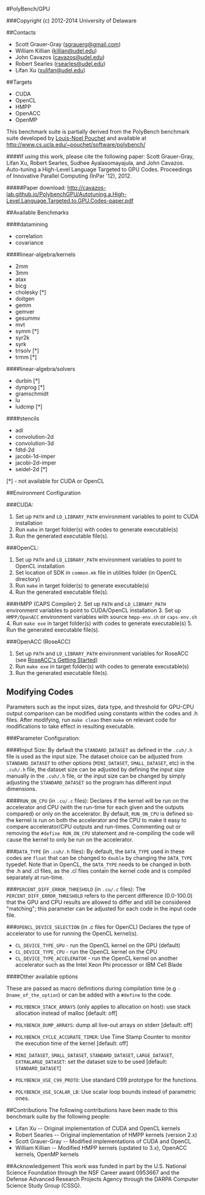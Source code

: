 #PolyBench/GPU

###Copyright (c) 2012-2014 University of Delaware

##Contacts
* Scott Grauer-Gray (sgrauerg@gmail.com)
* William Killian (killian@udel.edu)
* John Cavazos (cavazos@udel.edu)
* Robert Searles (rsearles@udel.edu)
* Lifan Xu (xulifan@udel.edu)

##Targets
* CUDA
* OpenCL
* HMPP
* OpenACC
* OpenMP

This benchmark suite is partially derived from the PolyBench benchmark suite developed by [Louis-Noel
Pouchet](pouchet@cs.ucla.edu) and available at http://www.cs.ucla.edu/~pouchet/software/polybench/

####If using this work, please cite the following paper: 
Scott Grauer-Gray, Lifan Xu, Robert Searles, Sudhee Ayalasomayajula, and John Cavazos. Auto-tuning a High-Level Language Targeted to GPU Codes. Proceedings of Innovative Parallel Computing (InPar '12), 2012.

#####Paper download:
http://cavazos-lab.github.io/PolybenchGPU/Autotuning.a.High-Level.Language.Targeted.to.GPU.Codes-paper.pdf

##Available Benchmarks

####datamining
* correlation
* covariance

####linear-algebra/kernels
* 2mm
* 3mm
* atax
* bicg
* cholesky [*]
* doitgen
* gemm
* gemver
* gesummv
* mvt
* symm [*]
* syr2k
* syrk
* trisolv [*]
* trmm [*]

####linear-algebra/solvers
* durbin [*]
* dynprog [*]
* gramschmidt
* lu
* ludcmp [*]

####stencils
* adi
* convolution-2d
* convolution-3d
* fdtd-2d
* jacobi-1d-imper
* jacobi-2d-imper
* seidel-2d [*]

[*] - not available for CUDA or OpenCL

##Environment Configuration

###CUDA: 
1. Set up `PATH` and `LD_LIBRARY_PATH` environment variables to point to CUDA installation 
2. Run `make` in target folder(s) with codes to generate executable(s)
3. Run the generated executable file(s).

###OpenCL:
1. Set up `PATH` and `LD_LIBRARY_PATH` environment variables to point to OpenCL installation
2. Set location of SDK in `common.mk` file in utilities folder (in OpenCL directory)
3. Run `make` in target folder(s) to generate executable(s)
4. Run the generated executable file(s).


###HMPP (CAPS Compiler)
2. Set up `PATH` and `LD_LIBRARY_PATH` environment variables to point to CUDA/OpenCL installation 
3. Set up `HMPP/OpenACC` environment variables with source `hmpp-env.sh` or `caps-env.sh` 
4. Run `make exe` in target folder(s) with codes to generate executable(s)
5. Run the generated executable file(s).

###OpenACC (RoseACC)
1. Set up `PATH` and `LD_LIBRARY_PATH` environment variables for RoseACC (see [RoseACC's Getting Started](https://github.com/tristanvdb/RoseACC-workspace))
2. Run `make exe` in target folder(s) with codes to generate executable(s)
3. Run the generated executable file(s).

Modifying Codes
------------------

Parameters such as the input sizes, data type, and threshold for GPU-CPU output comparison can be modified using constants
within the codes and .h files.  After modifying, run `make clean` then `make` on relevant code for modifications to take effect in resulting executable.

###Parameter Configuration:

####Input Size:
By default the `STANDARD_DATASET` as defined in the `.cuh/.h` file is used as the input size.  The dataset choice can be adjusted from `STANDARD_DATASET` to other
options (`MINI_DATASET`, `SMALL_DATASET`, etc) in the `.cuh/.h` file, the dataset size can be adjusted by defining the input size manually in the `.cuh/.h` file, or
the input size can be changed by simply adjusting the `STANDARD_DATASET` so the program has different input dimensions.

####`RUN_ON_CPU` (in `.cu/.c` files):
Declares if the kernel will be run on the accelerator and CPU (with the run-time for each given and the outputs compared) or only on the accelerator.  By default, `RUN_ON_CPU` is defined so the kernel is run on both the accelerator and the CPU to make it easy to compare accelerator/CPU outputs and run-times. Commenting out or removing the `#define RUN_ON_CPU` statement and re-compiling the code will cause the kernel to only be run on the accelerator.

###`DATA_TYPE` (in `.cuh/.h` files):
By default, the `DATA_TYPE` used in these codes are `float` that can be changed to `double` by changing the `DATA_TYPE` typedef. Note that in OpenCL, the `DATA_TYPE` needs to be changed in both the .h and .cl files, as the .cl files contain the kernel code and is compiled separately at run-time.

###`PERCENT_DIFF_ERROR_THRESHOLD` (in `.cu/.c` files):
The `PERCENT_DIFF_ERROR_THRESHOLD` refers to the percent difference (0.0-100.0) that the GPU and CPU results are allowed to differ and still be considered "matching"; this parameter can be adjusted for each code in the input code file.

###`OPENCL_DEVICE_SELECTION` (in .c files for OpenCL)
Declares the type of accelerator to use for running the OpenCL kernel(s).
* `CL_DEVICE_TYPE_GPU` - run the OpenCL kernel on the GPU (default)
* `CL_DEVICE_TYPE_CPU` - run the OpenCL kernel on the CPU
* `CL_DEVICE_TYPE_ACCELERATOR` - run the OpenCL kernel on another accelerator such as the Intel Xeon Phi processor or IBM Cell Blade

####Other available options

These are passed as macro definitions during compilation time 
(e.g `-Dname_of_the_option`) or can be added with a `#define` to the code.
- `POLYBENCH_STACK_ARRAYS` (only applies to allocation on host): 
use stack allocation instead of malloc [default: off]
- `POLYBENCH_DUMP_ARRAYS`: dump all live-out arrays on stderr [default: off]
- `POLYBENCH_CYCLE_ACCURATE_TIMER`: Use Time Stamp Counter to monitor
  the execution time of the kernel [default: off]
- `MINI_DATASET`, `SMALL_DATASET`, `STANDARD_DATASET`, `LARGE_DATASET`,
  `EXTRALARGE_DATASET`: set the dataset size to be used
  [default: `STANDARD_DATASET`]

- `POLYBENCH_USE_C99_PROTO`: Use standard C99 prototype for the functions.

- `POLYBENCH_USE_SCALAR_LB`: Use scalar loop bounds instead of parametric ones.

##Contributions
The following contributions have been made to this benchmark suite by the following people:

* Lifan Xu -- Original implementation of CUDA and OpenCL kernels
* Robert Searles -- Original implementation of HMPP kernels (version 2.x)
* Scott Grauer-Gray -- Modified implementations of CUDA and OpenCL
* William Killian -- Modified HMPP kernels (updated to 3.x), OpenACC kernels, OpenMP kernels

##Acknowledgement
This work was funded in part by the U.S. National Science Foundation through the NSF
Career award 0953667 and the Defense Advanced Research Projects Agency through the DARPA
Computer Science Study Group (CSSG).
